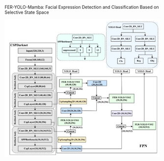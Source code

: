 FER-YOLO-Mamba: Facial Expression Detection and Classification Based on Selective State Space

![image](https://github.com/SwjtuMa/FER-YOLO-Mamba/blob/main/FER-YOLO-Mamba.jpg)
